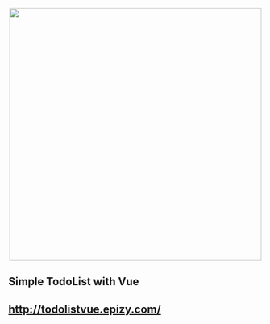 <p align="center"><a href="http://todolistvue.epizy.com/" target="_blank"><img src="https://miro.medium.com/max/3920/1*oZqGznbYXJfBlvGp5gQlYQ.jpeg" width="500"></a></p>



## Simple TodoList with Vue



## http://todolistvue.epizy.com/

